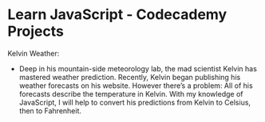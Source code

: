 # Learn JavaScript - Codecademy Projects

Kelvin Weather:

- Deep in his mountain-side meteorology lab, the mad scientist Kelvin has mastered weather prediction. Recently, Kelvin began publishing his weather forecasts on his website. However there’s a problem: All of his forecasts describe the temperature in Kelvin. With my knowledge of JavaScript, I will help to convert his predictions from Kelvin to Celsius, then to Fahrenheit. 
